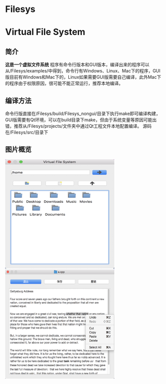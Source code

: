 # Filesys
# Virtual File System
## 简介
**这是一个虚拟文件系统**
程序有命令行版本和GUI版本，编译出来的程序可以从/Filesys/examples/中得到，命令行有Windows、Linux、Mac下的程序，GUI版目前有Windows和Mac下的，Linux如果需要GUI版需要自己编译，此外Mac下的程序由于权限原因，很可能不能正常运行，推荐本地编译。

## 编译方法
命令行版直接在/Filesys/build/Filesys_nongui/目录下执行make即可编译构建，GUI版需要有Qt环境，可以在build目录下make，但由于系统变量等原因可能出错，推荐从/Filesys/projects/文件夹中通过Qt工程文件本地配置编译。
源码在/Filesys/src/目录下

## 图片概览
<img width="350" height="350" src="https://raw.githubusercontent.com/FanQu/Filesys/master/resources/instructions/ins1.png"/>

<img width="350" height="350" src="https://raw.githubusercontent.com/FanQu/Filesys/master/resources/instructions/edit.png"/>

